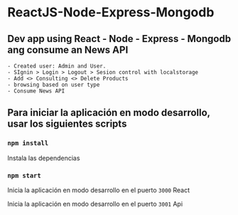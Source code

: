 # ReactJS-Node-Express-Mongodb

## Dev app using React  - Node - Express - Mongodb ang consume an News API 
 
    - Created user: Admin and User.
    - SIgnin > Login > Logout > Sesion control with localstorage
    - Add <> Consulting <> Delete Products
    - browsing based on user type
    - Consume News API
    
## Para iniciar la aplicación en modo desarrollo, usar los siguientes scripts

### `npm install`
Instala las dependencias
### `npm start`
Inicia la aplicación en modo desarrollo en el puerto `3000` React

Inicia la aplicación en modo desarrollo en el puerto `3001` Api
